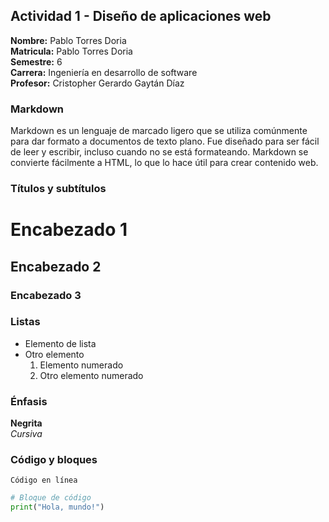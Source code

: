 ## Actividad 1 - Diseño de aplicaciones web

**Nombre:** Pablo Torres Doria  
**Matricula:** Pablo Torres Doria  
**Semestre:** 6  
**Carrera:** Ingeniería en desarrollo de software  
**Profesor:** Cristopher Gerardo Gaytán Díaz

### Markdown

Markdown es un lenguaje de marcado ligero que se utiliza comúnmente para dar formato a documentos de texto plano. Fue diseñado para ser fácil de leer y escribir, incluso cuando no se está formateando. Markdown se convierte fácilmente a HTML, lo que lo hace útil para crear contenido web.

### Títulos y subtítulos

# Encabezado 1  
## Encabezado 2  
### Encabezado 3  

### Listas

- Elemento de lista
- Otro elemento
  1. Elemento numerado
  2. Otro elemento numerado

### Énfasis

**Negrita**  
*Cursiva*

### Código y bloques

`Código en línea`

```python
# Bloque de código
print("Hola, mundo!")
